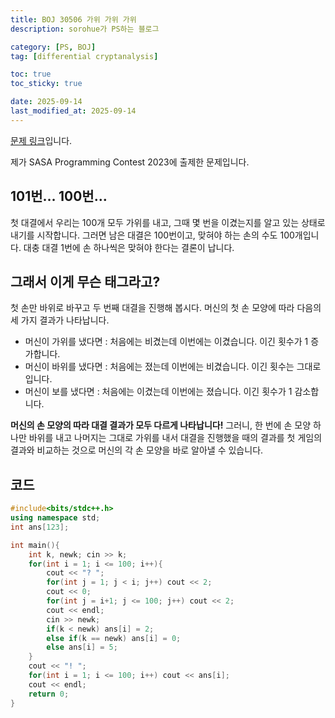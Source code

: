 ```yaml
---
title: BOJ 30506 가위 가위 가위
description: sorohue가 PS하는 블로그

category: [PS, BOJ]
tag: [differential cryptanalysis]

toc: true
toc_sticky: true

date: 2025-09-14
last_modified_at: 2025-09-14
---
```


[문제 링크](https://boj.kr/30506)입니다.

제가 SASA Programming Contest 2023에 출제한 문제입니다.

## 101번… 100번…

첫 대결에서 우리는 100개 모두 가위를 내고, 그때 몇 번을 이겼는지를 알고 있는 상태로 내기를 시작합니다. 그러면 남은 대결은 100번이고, 맞혀야 하는 손의 수도 100개입니다. 대충 대결 1번에 손 하나씩은 맞혀야 한다는 결론이 납니다.

## 그래서 이게 무슨 태그라고?

첫 손만 바위로 바꾸고 두 번째 대결을 진행해 봅시다. 머신의 첫 손 모양에 따라 다음의 세 가지 결과가 나타납니다.

- 머신이 가위를 냈다면 : 처음에는 비겼는데 이번에는 이겼습니다. 이긴 횟수가 1 증가합니다.
- 머신이 바위를 냈다면 : 처음에는 졌는데 이번에는 비겼습니다. 이긴 횟수는 그대로입니다.
- 머신이 보를 냈다면 : 처음에는 이겼는데 이번에는 졌습니다. 이긴 횟수가 1 감소합니다.

**머신의 손 모양의 따라 대결 결과가 모두 다르게 나타납니다!** 그러니, 한 번에 손 모양 하나만 바위를 내고 나머지는 그대로 가위를 내서 대결을 진행했을 때의 결과를 첫 게임의 결과와 비교하는 것으로 머신의 각 손 모양을 바로 알아낼 수 있습니다.

## 코드

```cpp
#include<bits/stdc++.h>
using namespace std;
int ans[123];

int main(){
	int k, newk; cin >> k;
	for(int i = 1; i <= 100; i++){
		cout << "? ";
		for(int j = 1; j < i; j++) cout << 2;
		cout << 0;
        for(int j = i+1; j <= 100; j++) cout << 2;
        cout << endl;
		cin >> newk;
		if(k < newk) ans[i] = 2;
		else if(k == newk) ans[i] = 0;
		else ans[i] = 5;
	}
	cout << "! ";
	for(int i = 1; i <= 100; i++) cout << ans[i];
	cout << endl;
	return 0;
}
```